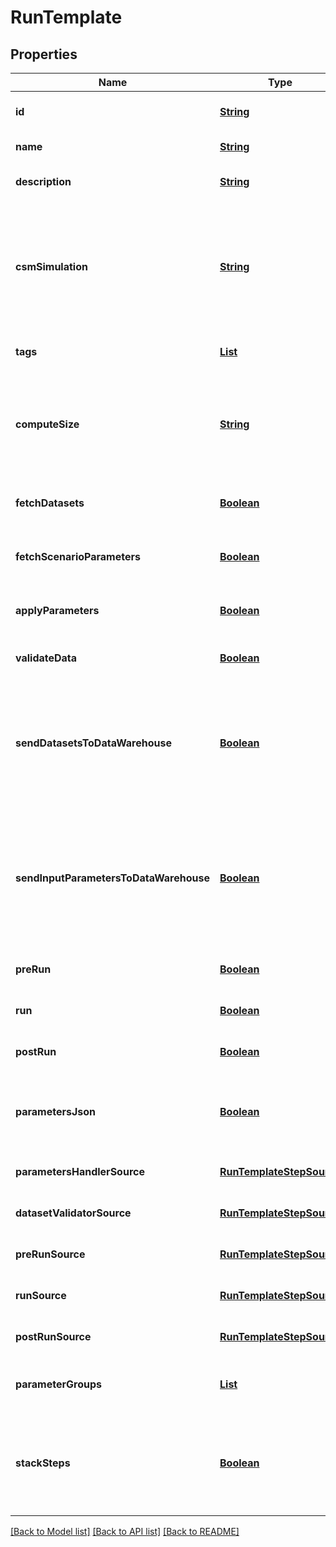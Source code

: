 # RunTemplate
## Properties

Name | Type | Description | Notes
------------ | ------------- | ------------- | -------------
**id** | [**String**](string.md) | the Solution Run Template id | [default to null]
**name** | [**String**](string.md) | the Run Template name | [default to null]
**description** | [**String**](string.md) | the Run Template description | [optional] [default to null]
**csmSimulation** | [**String**](string.md) | the Cosmo Tech simulation name. This information is send to the Engine. Mandatory information if no Engine is defined | [optional] [default to null]
**tags** | [**List**](string.md) | the list of Run Template tags | [optional] [default to null]
**computeSize** | [**String**](string.md) | the compute size needed for this Run Template. Standard sizes are basic and highcpu. Default is basic | [optional] [default to null]
**fetchDatasets** | [**Boolean**](boolean.md) | whether or not the fetch dataset step is done | [optional] [default to null]
**fetchScenarioParameters** | [**Boolean**](boolean.md) | whether or not the fetch parameters step is done | [optional] [default to null]
**applyParameters** | [**Boolean**](boolean.md) | whether or not the apply parameter step is done | [optional] [default to null]
**validateData** | [**Boolean**](boolean.md) | whether or not the validate step is done | [optional] [default to null]
**sendDatasetsToDataWarehouse** | [**Boolean**](boolean.md) | whether or not the Datasets values are send to the DataWarehouse prior to Simulation Run. If not set follow the Workspace setting | [optional] [default to null]
**sendInputParametersToDataWarehouse** | [**Boolean**](boolean.md) | whether or not the input parameters values are send to the DataWarehouse prior to Simulation Run. If not set follow the Workspace setting | [optional] [default to null]
**preRun** | [**Boolean**](boolean.md) | whether or not the pre-run step is done | [optional] [default to null]
**run** | [**Boolean**](boolean.md) | whether or not the run step is done | [optional] [default to null]
**postRun** | [**Boolean**](boolean.md) | whether or not the post-run step is done | [optional] [default to null]
**parametersJson** | [**Boolean**](boolean.md) | whether or not to store the scenario parameters in json instead of csv | [optional] [default to null]
**parametersHandlerSource** | [**RunTemplateStepSource**](RunTemplateStepSource.md) |  | [optional] [default to null]
**datasetValidatorSource** | [**RunTemplateStepSource**](RunTemplateStepSource.md) |  | [optional] [default to null]
**preRunSource** | [**RunTemplateStepSource**](RunTemplateStepSource.md) |  | [optional] [default to null]
**runSource** | [**RunTemplateStepSource**](RunTemplateStepSource.md) |  | [optional] [default to null]
**postRunSource** | [**RunTemplateStepSource**](RunTemplateStepSource.md) |  | [optional] [default to null]
**parameterGroups** | [**List**](string.md) | the ordered list of parameters groups for the Run Template | [optional] [default to null]
**stackSteps** | [**Boolean**](boolean.md) | whether or not to stack adjacent scenario run steps in one container run which will chain steps | [optional] [default to null]

[[Back to Model list]](../README.md#documentation-for-models) [[Back to API list]](../README.md#documentation-for-api-endpoints) [[Back to README]](../README.md)

